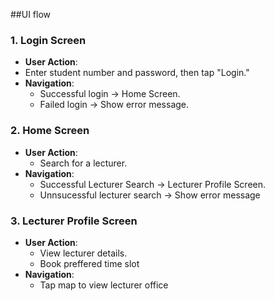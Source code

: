 ##UI flow

### 1. Login Screen
- **User Action**:
-  Enter student number and password, then tap "Login."
- **Navigation**:
  - Successful login -> Home Screen.
  - Failed login -> Show error message.

### 2. Home Screen
- **User Action**:
  - Search for a lecturer.
- **Navigation**:
  - Successful Lecturer Search -> Lecturer Profile Screen.
  - Unnsucessful lecturer search -> Show error message
### 3. Lecturer Profile Screen
- **User Action**:
  - View lecturer details.
  - Book preffered time slot
- **Navigation**:
  - Tap map to view lecturer office


